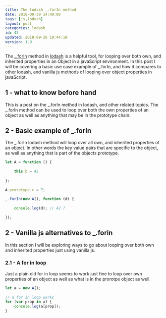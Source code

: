 ```yaml
---
title: The lodash _.forIn method
date: 2018-09-30 14:40:00
tags: [js,lodash]
layout: post
categories: lodash
id: 43
updated: 2018-09-30 19:44:18
version: 1.9
---
```


The [\_.forIn](https://lodash.com/docs/4.17.4#forIn) method in [lodash](https://lodash.com/) is a helpful tool, for looping over both own, and inherited properties in an Object in a javaScript environment. In this post I will be covering a basic use case example of \_.forIn, and how it compares to other lodash, and vanilla js methods of looping over object properties in javaScript.

<!-- more -->

## 1 - what to know before hand

This is a post on the \_.forIn method in lodash, and other related topics. The _.forIn method can be used to loop over both the own properties of an object as well as anything that may be in the prototype chain.

## 2 - Basic example of \_.forIn

The \_.forIn lodash method will loop over all own, and inherited properties of an object. In other words the key value pairs that are specific to the object, as well as anything that is part of the objects prototype.

```js
let A = function () {
 
    this.b = 42
 
};
 
A.prototype.c = 7;
 
_.forIn(new A(), function (d) {
 
    console.log(d); // 42 7
 
});
```

## 2 - Vanilla js alternatives to \_.forin

In this section I will be exploring ways to go about looping over both own and inherited properties just using vanilla js.

### 2.1 - A for in loop

Just a plain old for in loop seems to work just fine to loop over own properties of an object as well as what is in the prorotpe object as well.

```js
let a = new A();
 
// a for in loop works
for (var prop in a) {
    console.log(a[prop]);
}
```